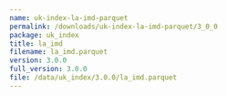 ```yaml
---
name: uk-index-la-imd-parquet
permalink: /downloads/uk-index-la-imd-parquet/3_0_0
package: uk_index
title: la_imd
filename: la_imd.parquet
version: 3.0.0
full_version: 3.0.0
file: /data/uk_index/3.0.0/la_imd.parquet
---
```

